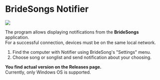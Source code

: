 # BrideSongs Notifier

<img src="https://i.ibb.co/nbZRVWV/2.png" />

The program allows displaying notifications from the **BrideSongs** application.  
For a successful connection, devices must be on the same local network.

1) Find the computer with Notifier using BrideSong's "Settings" menu.
2) Choose song or songlist and send notification about your choosing.

**You find actual version on the Releases page.**    
Currently, only Windows OS is supported. 
